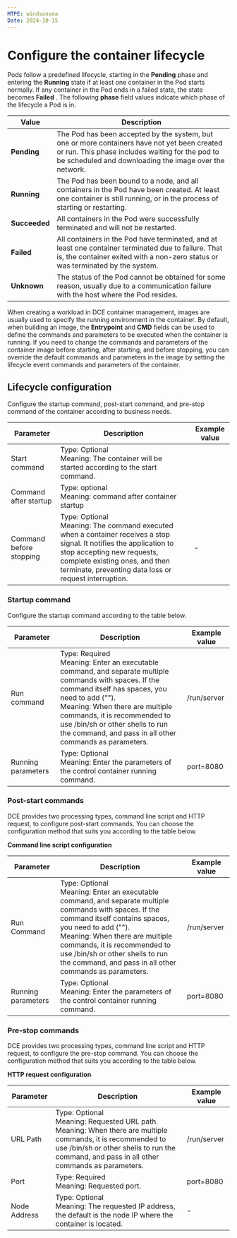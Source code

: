 ```yaml
---
MTPE: windsonsea
Date: 2024-10-15
---
```


# Configure the container lifecycle

Pods follow a predefined lifecycle, starting in the __Pending__ phase and entering the __Running__ state if at least one container in the Pod starts normally. If any container in the Pod ends in a failed state, the state becomes __Failed__ . The following __phase__ field values ​​indicate which phase of the lifecycle a Pod is in.

| Value | Description |
| ----- | ----------- |
| __Pending__ | The Pod has been accepted by the system, but one or more containers have not yet been created or run. This phase includes waiting for the pod to be scheduled and downloading the image over the network. |
| __Running__ | The Pod has been bound to a node, and all containers in the Pod have been created. At least one container is still running, or in the process of starting or restarting. |
| __Succeeded__ | All containers in the Pod were successfully terminated and will not be restarted. |
| __Failed__ | All containers in the Pod have terminated, and at least one container terminated due to failure. That is, the container exited with a non-zero status or was terminated by the system. |
| __Unknown__ | The status of the Pod cannot be obtained for some reason, usually due to a communication failure with the host where the Pod resides. |

When creating a workload in DCE container management, images are usually used to specify the running environment in the container. By default, when building an image, the __Entrypoint__ and __CMD__ fields can be used to define the commands and parameters to be executed when the container is running. If you need to change the commands and parameters of the container image before starting, after starting, and before stopping, you can override the default commands and parameters in the image by setting the lifecycle event commands and parameters of the container.

## Lifecycle configuration

Configure the startup command, post-start command, and pre-stop command of the container according to business needs.

| Parameter | Description | Example value |
| --------- | ----------- | ------------- |
| Start command | Type: Optional<br /> Meaning: The container will be started according to the start command. | |
| Command after startup | Type: optional<br />Meaning: command after container startup | |
| Command before stopping | Type: Optional<br /> Meaning: The command executed when a container receives a stop signal. It notifies the application to stop accepting new requests, complete existing ones, and then terminate, preventing data loss or request interruption. | - |

### Startup command

Configure the startup command according to the table below.

| Parameter | Description | Example value |
| --------- | ----------- | ------------- |
| Run command | Type: Required<br />Meaning: Enter an executable command, and separate multiple commands with spaces. If the command itself has spaces, you need to add (""). <br />Meaning: When there are multiple commands, it is recommended to use /bin/sh or other shells to run the command, and pass in all other commands as parameters. | /run/server |
| Running parameters | Type: Optional<br />Meaning: Enter the parameters of the control container running command. | port=8080 |

### Post-start commands

DCE provides two processing types, command line script and HTTP request, to configure post-start commands. You can choose the configuration method that suits you according to the table below.

**Command line script configuration**

| Parameter | Description | Example value |
| --------- | ----------- | ------------- |
| Run Command | Type: Optional<br /> Meaning: Enter an executable command, and separate multiple commands with spaces. If the command itself contains spaces, you need to add (""). <br />Meaning: When there are multiple commands, it is recommended to use /bin/sh or other shells to run the command, and pass in all other commands as parameters. | /run/server |
| Running parameters | Type: Optional<br />Meaning: Enter the parameters of the control container running command. | port=8080 |

### Pre-stop commands

DCE provides two processing types, command line script and HTTP request, to configure the pre-stop command. You can choose the configuration method that suits you according to the table below.

**HTTP request configuration**

| Parameter | Description | Example value |
| --------- | ----------- | ------------- |
| URL Path | Type: Optional<br /> Meaning: Requested URL path. <br />Meaning: When there are multiple commands, it is recommended to use /bin/sh or other shells to run the command, and pass in all other commands as parameters. | /run/server |
| Port | Type: Required<br />Meaning: Requested port. | port=8080 |
| Node Address | Type: Optional<br /> Meaning: The requested IP address, the default is the node IP where the container is located. | - |
